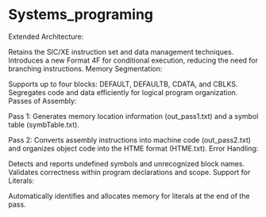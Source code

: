 # Systems_programing
Extended Architecture:

Retains the SIC/XE instruction set and data management techniques.
Introduces a new Format 4F for conditional execution, reducing the need for branching instructions.
Memory Segmentation:

Supports up to four blocks: DEFAULT, DEFAULTB, CDATA, and CBLKS.
Segregates code and data efficiently for logical program organization.
Passes of Assembly:

Pass 1: Generates memory location information (out_pass1.txt) and a symbol table (symbTable.txt).


Pass 2: Converts assembly instructions into machine code (out_pass2.txt) and organizes object code into the HTME format (HTME.txt).
Error Handling:

Detects and reports undefined symbols and unrecognized block names.
Validates correctness within program declarations and scope.
Support for Literals:

Automatically identifies and allocates memory for literals at the end of the pass.
